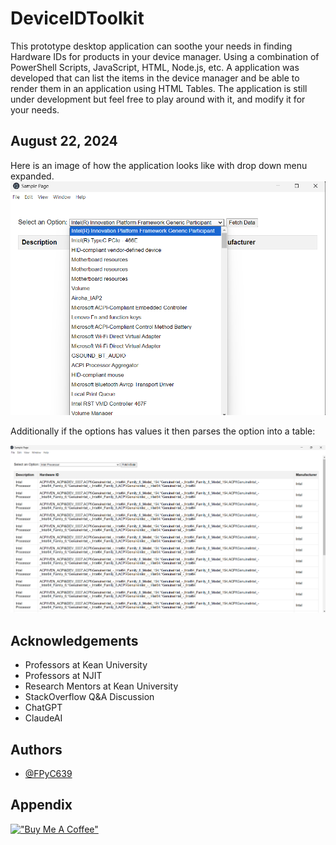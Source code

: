 
# DeviceIDToolkit

This prototype desktop application can soothe your needs in finding Hardware IDs for products in your device manager. Using a combination of PowerShell Scripts, JavaScript, HTML, Node.js, etc. A application was developed that can list the items in the device manager and be able to render them in an application using HTML Tables. The application is still under development but feel free to play around with it, and modify it for your needs.

## August 22, 2024

Here is an image of how the application looks like with drop down menu expanded.
![App](DropDownMenu.png)

Additionally if the options has values it then parses the option into a table:

![App](IntelProcessor.png)

## Acknowledgements

 - Professors at Kean University
 - Professors at NJIT
 - Research Mentors at Kean University
 - StackOverflow Q&A Discussion
 - ChatGPT
 - ClaudeAI


## Authors

- [@FPyC639](https://github.com/FPyC639)


## Appendix

[!["Buy Me A Coffee"](https://www.buymeacoffee.com/assets/img/custom_images/orange_img.png)](https://www.buymeacoffee.com/joseserra8x)
